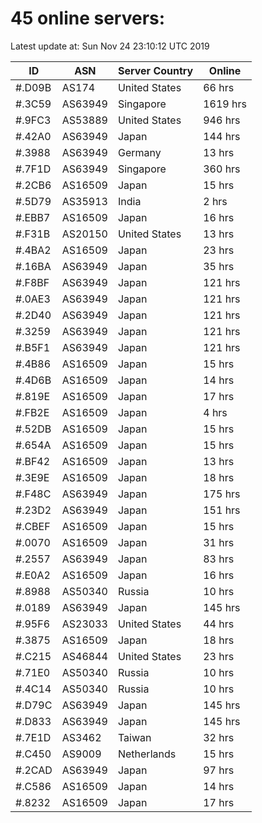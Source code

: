 # 45 online servers:

Latest update at: Sun Nov 24 23:10:12 UTC 2019

| ID | ASN | Server Country | Online |
| -- | --- | -------------- | ------ |
| #.D09B | AS174 | United States | 66 hrs |
| #.3C59 | AS63949 | Singapore | 1619 hrs |
| #.9FC3 | AS53889 | United States | 946 hrs |
| #.42A0 | AS63949 | Japan | 144 hrs |
| #.3988 | AS63949 | Germany | 13 hrs |
| #.7F1D | AS63949 | Singapore | 360 hrs |
| #.2CB6 | AS16509 | Japan | 15 hrs |
| #.5D79 | AS35913 | India | 2 hrs |
| #.EBB7 | AS16509 | Japan | 16 hrs |
| #.F31B | AS20150 | United States | 13 hrs |
| #.4BA2 | AS16509 | Japan | 23 hrs |
| #.16BA | AS63949 | Japan | 35 hrs |
| #.F8BF | AS63949 | Japan | 121 hrs |
| #.0AE3 | AS63949 | Japan | 121 hrs |
| #.2D40 | AS63949 | Japan | 121 hrs |
| #.3259 | AS63949 | Japan | 121 hrs |
| #.B5F1 | AS63949 | Japan | 121 hrs |
| #.4B86 | AS16509 | Japan | 15 hrs |
| #.4D6B | AS16509 | Japan | 14 hrs |
| #.819E | AS16509 | Japan | 17 hrs |
| #.FB2E | AS16509 | Japan | 4 hrs |
| #.52DB | AS16509 | Japan | 15 hrs |
| #.654A | AS16509 | Japan | 15 hrs |
| #.BF42 | AS16509 | Japan | 13 hrs |
| #.3E9E | AS16509 | Japan | 18 hrs |
| #.F48C | AS63949 | Japan | 175 hrs |
| #.23D2 | AS63949 | Japan | 151 hrs |
| #.CBEF | AS16509 | Japan | 15 hrs |
| #.0070 | AS16509 | Japan | 31 hrs |
| #.2557 | AS63949 | Japan | 83 hrs |
| #.E0A2 | AS16509 | Japan | 16 hrs |
| #.8988 | AS50340 | Russia | 10 hrs |
| #.0189 | AS63949 | Japan | 145 hrs |
| #.95F6 | AS23033 | United States | 44 hrs |
| #.3875 | AS16509 | Japan | 18 hrs |
| #.C215 | AS46844 | United States | 23 hrs |
| #.71E0 | AS50340 | Russia | 10 hrs |
| #.4C14 | AS50340 | Russia | 10 hrs |
| #.D79C | AS63949 | Japan | 145 hrs |
| #.D833 | AS63949 | Japan | 145 hrs |
| #.7E1D | AS3462 | Taiwan | 32 hrs |
| #.C450 | AS9009 | Netherlands | 15 hrs |
| #.2CAD | AS63949 | Japan | 97 hrs |
| #.C586 | AS16509 | Japan | 14 hrs |
| #.8232 | AS16509 | Japan | 17 hrs |

